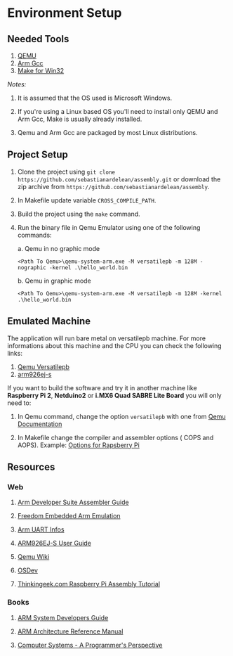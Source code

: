 #  Environment Setup

## Needed Tools

1. [QEMU](https://www.qemu.org/download/#windows)
2. [Arm Gcc](https://developer.arm.com/tools-and-software/open-source-software/developer-tools/gnu-toolchain/gnu-rm/downloads)
3. [Make for Win32](http://gnuwin32.sourceforge.net/packages/make.htm)


*Notes:* 

1. It is assumed that the OS used is Microsoft Windows. 

2. If you're using a Linux based OS you'll need to install only QEMU and Arm Gcc, Make is usually already installed. 

3. Qemu and Arm Gcc are packaged by most Linux distributions.

## Project Setup

1. Clone the project using `git clone https://github.com/sebastianardelean/assembly.git` or download the zip archive from `https://github.com/sebastianardelean/assembly`.

2. In Makefile update variable `CROSS_COMPILE_PATH`.

3. Build the project using the `make` command.

4. Run the binary file in Qemu Emulator using one of the following commands:

    a. Qemu in no graphic mode

    `<Path To Qemu>\qemu-system-arm.exe -M versatilepb -m 128M -nographic -kernel .\hello_world.bin`

    b. Qemu in graphic mode

    `<Path To Qemu>\qemu-system-arm.exe -M versatilepb -m 128M -kernel .\hello_world.bin`


## Emulated Machine 

The application will run bare metal on versatilepb machine. For more informations about this machine and the CPU you can check the following links:

1. [Qemu Versatilepb](https://github.com/stefanha/qemu/blob/master/hw/arm/versatilepb.c)
2. [arm926ej-s](http://infocenter.arm.com/help/topic/com.arm.doc.ddi0198e/DDI0198E_arm926ejs_r0p5_trm.pdf)

If you want to build the software and try it in another machine like **Raspberry Pi 2**, **Netduino2** or **i.MX6 Quad SABRE Lite Board** you will only need to:

1. In Qemu command, change the option `versatilepb` with one from [Qemu Documentation](https://wiki.qemu.org/Documentation/Platforms/ARM)

2. In Makefile change the compiler and assembler options ( COPS and AOPS).
Example: [Options for Rapsberry Pi](https://elinux.org/RPi_Software#ARM)


## Resources

### Web

1. [Arm Developer Suite Assembler Guide](http://infocenter.arm.com/help/index.jsp?topic=/com.arm.doc.dui0068b/CIHEDHIF.html)

2. [Freedom Embedded Arm Emulation](https://balau82.wordpress.com/arm-emulation/)

3. [Arm UART Infos](http://infocenter.arm.com/help/topic/com.arm.doc.ddi0183f/DDI0183.pdf)

4. [ARM926EJ-S User Guide ](http://infocenter.arm.com/help/index.jsp?topic=/com.arm.doc.dui0224i/index.html)

5. [Qemu Wiki](https://wiki.qemu.org/Documentation/Platforms/ARM)

6. [OSDev](http://www.brokenthorn.com/Resources/OSDevIndex.html)

7. [Thinkingeek.com Raspberry Pi Assembly Tutorial](https://thinkingeek.com/arm-assembler-raspberry-pi/?fbclid=IwAR2kRmsNNucT1y3DVnvVk0UGXjCLRWGavTEP_nwXeSd26k9BIwLQGave1Qk)


### Books

1. [ARM System Developers Guide](https://www.amazon.com/ARM-System-Developers-Guide-Architecture/dp/1558608745)

2. [ARM Architecture Reference Manual](https://www.scss.tcd.ie/~waldroj/3d1/arm_arm.pdf)

3. [Computer Systems - A Programmer's Perspective](https://www.amazon.com/Computer-Systems-Programmers-Perspective-2nd/dp/0136108040)